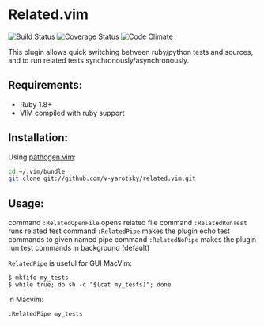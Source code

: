 Related.vim
===========

[![Build Status](https://secure.travis-ci.org/v-yarotsky/related.vim.png)](http://travis-ci.org/v-yarotsky/related.vim)
[![Coverage Status](https://coveralls.io/repos/v-yarotsky/related.vim/badge.png?branch=master)](https://coveralls.io/r/v-yarotsky/related.vim)
[![Code Climate](https://codeclimate.com/github/v-yarotsky/related.vim.png)](https://codeclimate.com/github/v-yarotsky/related.vim)

This plugin allows quick switching between ruby/python tests and sources, and to run related tests synchronously/asynchronously.

Requirements:
-------------

  * Ruby 1.8+
  * VIM compiled with ruby support

Installation:
-------------

Using [pathogen.vim](https://github.com/tpope/vim-pathogen):

```sh
cd ~/.vim/bundle
git clone git://github.com/v-yarotsky/related.vim.git
```

Usage:
------

command `:RelatedOpenFile` opens related file
command `:RelatedRunTest` runs related test
command `:RelatedPipe` makes the plugin echo test commands to given named pipe
command `:RelatedNoPipe` makes the plugin run test commands in background (default)

`RelatedPipe` is useful for GUI MacVim:

    $ mkfifo my_tests
    $ while true; do sh -c "$(cat my_tests)"; done

in Macvim:

    :RelatedPipe my_tests

